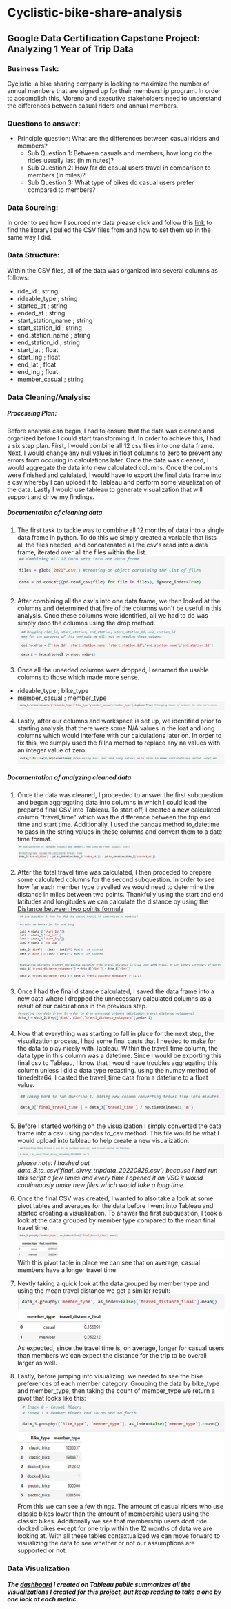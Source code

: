 # Cyclistic-bike-share-analysis
## Google Data Certification Capstone Project: Analyzing 1 Year of Trip Data  

### Business Task:
Cyclistic, a bike sharing company is looking to maximize the number of annual members that are signed up for their membership program. In order to accomplish this, Moreno and executive stakeholders need to understand the differences between casual riders and annual members.  

### Questions to answer:
* Principle question: What are the differences between casual riders and members?
  + Sub Question 1: Between casuals and members, how long do the rides usually last (in minutes)?
  + Sub Question 2: How far do casual users travel in comparison to members (in miles)?
  + Sub Question 3: What type of bikes do casual users prefer compared to members?

### Data Sourcing:
In order to see how I sourced my data please click and follow this [link](https://github.com/travis-barairo/Cyclistic-bike-share-analysis/blob/main/data_source.md) to find the library I pulled the CSV files from and how to set them up in the same way I did.  

### Data Structure:
Within the CSV files, all of the data was organized into several columns as follows:
* ride_id ; string
* rideable_type ; string
* started_at ; string
* ended_at ; string
* start_station_name ; string
* start_station_id ; string
* end_station_name ; string
* end_station_id ; string
* start_lat ; float
* start_lng ; float
* end_lat ; float
* end_lng ; float
* member_casual ; string

### Data Cleaning/Analysis:

##### Processing Plan:
Before analysis can begin, I had to ensure that the data was cleaned and organized before I could start transforming it. In order to achieve this, I had a six step plan. First, I would combine all 12 csv files into one data frame. Next, I would change any null values in float columns to zero to prevent any errors from occuring in calculations later. Once the data was cleaned, I would aggregate the data into new calculated columns. Once the columns were finished and calulated, I would have to export the final data frame into a csv whereby I can upload it to Tableau and perform some visualization of the data. Lastly I would use tableau to generate visualization that will support and drive my findings.  

##### Documentation of cleaning data
1. The first task to tackle was to combine all 12 months of data into a single data frame in python. To do this we simply created a variable that lists all the files needed, and concatenated all the csv's read into a data frame, iterated over all the files within the list.
![](https://github.com/travis-barairo/Cyclistic-bike-share-analysis/blob/main/images/Clean1.JPG)

2. After combining all the csv's into one data frame, we then looked at the columns and determined that five of the columns won't be useful in this analysis. Once these columns were identified, all we had to do was simply drop the columns using the drop method.
![](https://github.com/travis-barairo/Cyclistic-bike-share-analysis/blob/main/images/Clean2.JPG)

3. Once all the uneeded columns were dropped, I renamed the usable columns to those which made more sense.
* rideable_type ; bike_type
* member_casual ; member_type
![](https://github.com/travis-barairo/Cyclistic-bike-share-analysis/blob/main/images/Clean3.JPG)

4. Lastly, after our columns and workspace is set up, we identified prior to starting analysis that there were some N/A values in the loat and long columns which would interfere with our calculations later on. In order to fix this, we sumply used the fillna method to replace any na values with an integer value of zero.
![](https://github.com/travis-barairo/Cyclistic-bike-share-analysis/blob/main/images/Clean4.JPG)

##### Documentation of analyzing cleaned data
1. Once the data was cleaned, I proceeded to answer the first subquestion and began aggregating data into columns in which I could load the prepared final CSV into Tableau. To start off, I created a new calculated column "travel_time" which was the difference between the trip end time and start time. Additionally, I used the pandas method to_datetime to pass in the string values in these columns and convert them to a date time format.
![](https://github.com/travis-barairo/Cyclistic-bike-share-analysis/blob/main/images/Analysis1.JPG)

2. After the total travel time was calculated, I then proceded to prepare some calculated columns for the second subquestion. In order to see how far each member type travelled we would need to determine the distance in miles between two points. Thankfully using the start and end latitudes and longitudes we can calculate the distance by using the [Distance between two points formula](https://byjus.com/maths/distance-between-two-points-formula/)
![](https://github.com/travis-barairo/Cyclistic-bike-share-analysis/blob/main/images/Analysis2.JPG)

3. Once I had the final distance calculated, I saved the data frame into a new data where I dropped the unnecessary calculated columns as a result of our calculations in the previous step.
![](https://github.com/travis-barairo/Cyclistic-bike-share-analysis/blob/main/images/Analysis3.JPG)

4. Now that everything was starting to fall in place for the next step, the visualization process, I had some final casts that I needed to make for the data to play nicely with Tableau. Within the travel_time column, the data type in this column was a datetime. Since I would be exporting this final csv to Tableau, I know that I would have troubles aggregating this column unless I did a data type recasting. using the numpy method of timedelta64, I casted the travel_time data from a datetime to a float value.
![](https://github.com/travis-barairo/Cyclistic-bike-share-analysis/blob/main/images/Analysis4.JPG)

5. Before I started working on the visualization I simply converted the data frame into a csv using pandas to_csv method. This file would be what I would upload into tableau to help create a new visualization.
![](https://github.com/travis-barairo/Cyclistic-bike-share-analysis/blob/main/images/Analysis5.JPG)
*please note: I hashed out data_3.to_csv('final_divvy_tripdata_20220829.csv') because I had run this script a few times and every time I opened it on VSC it would continuously make new files which would take a long time.*

6. Once the final CSV was created, I wanted to also take a look at some pivot tables and averages for the data before I went into Tableau and started creating a visualization. To answer the first subquestion, I took a look at the data grouped by member type compared to the mean final travel time.
![](https://github.com/travis-barairo/Cyclistic-bike-share-analysis/blob/main/images/Analysis6.JPG)
With this pivot table in place we can see that on average, casual members have a longer travel time.

7. Nextly taking a quick look at the data grouped by member type and using the mean travel distance we get a similar result:
![](https://github.com/travis-barairo/Cyclistic-bike-share-analysis/blob/main/images/Analysis7.JPG) 
As expected, since the travel time is, on average, longer for casual users than members we can expect the distance for the trip to be overall larger as well.

8. Lastly, before jumping into visualizing, we needed to see the bike preferences of each member category. Grouping the data by bike_type and member_type, then taking the count of member_type we return a pivot that looks like this:
![](https://github.com/travis-barairo/Cyclistic-bike-share-analysis/blob/main/images/Analysis8.JPG)
From this we can see a few things. The amount of casual riders who use classic bikes lower than the amount of membership users using the classic bikes. Additionally we see that membership users dont ride docked bikes except for one trip within the 12 months of data we are looking at. With all these tables contextualized we can move forward to visualizing the data to see whether or not our assumptions are supported or not.

### Data Visualization
##### The [dashboard](https://public.tableau.com/app/profile/travis.miguel.barairo/viz/divvy_trip_data_final/Dashboard1) I created on Tableau public summarizes all the visualizations I created for this project, but keep reading to take a one by one look at each metric.

